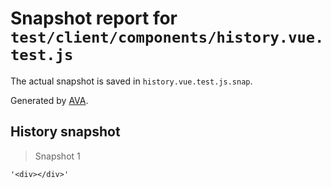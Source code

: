 # Snapshot report for `test/client/components/history.vue.test.js`

The actual snapshot is saved in `history.vue.test.js.snap`.

Generated by [AVA](https://ava.li).

## History snapshot

> Snapshot 1

    '<div></div>'
